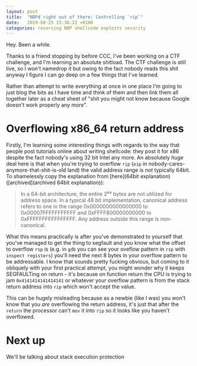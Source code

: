 ```yaml
---
layout: post
title:  "NOPd right out of there: Controlling `rip`"
date:   2019-08-25 15:36:22 +0100
categories: reversing NOP shellcode exploits security
---
```


Hey. Been a while.

Thanks to a friend stopping by before CCC, I've been working on a CTF challenge, and I'm learning an absolute shitload. The CTF challenge is still live, so I won't namedrop it but owing to the fact nobody reads this shit anyway I figure I can go deep on a few things that I've learned. 

Rather than attempt to write everything at once in one place I'm going to just blog the bits as I have time and think of them and then link them all together later as a cheat sheet of "shit you might not know because Google doesn't work properly any more".

# Overflowing x86_64 return address
Firstly, I'm learning some interesting things with regards to the way that people post tutorials online about writing shellcode: they post it for x86 despite the fact nobody's using 32 bit Intel any more. An absolutely *huge* deal here is that when you're trying to overflow `rip` (`eip` in nobody-cares-anymore-that-shit-is-old land) the valid address range is *not* typically 64bit. To shamelessly copy the explanation from [here](64bit explanation)([archived](archived 64bit explanation)):

> In a 64-bit architecture, the entire 2⁶⁴ bytes are not utilized for
> address space. In a typical 48 bit implementation, canonical address
> refers to one in the range 0x0000000000000000 to 0x00007FFFFFFFFFFF
> and 0xFFFF800000000000 to 0xFFFFFFFFFFFFFFFF. Any address outside this
> range is non-canonical.

What this means practically is after you've demonstrated to yourself that you've managed to get the thing to segfault and you know what the offset to overflow `rsp` is (e.g. in `gdb` you can see your oveflow pattern in `rsp` with `inspect registers`) you'll need the next 8 bytes in your overflow pattern to be addressable. I know that sounds pretty fucking obvious, but coming to it obliquely with your first practical attempt, you might wonder why it keeps SEGFAULTing on return - it's because on function return the CPU is trying to jam `0x4141414141414141` or whatever your overflow pattern is from the stack return address into `rip` which won't accept the value. 

This can be hugely misleading because as a newbie (like I was) you won't know that you *are* overflowing the return address, it's just that after the `return` the processor can't `mov` it into `rip` so it looks like you haven't overflowed.

# Next up
We'll be talking about stack execution protection

[64bit explanation]:https://medium.com/@buff3r/basic-buffer-overflow-on-64-bit-architecture-3fb74bab3558
[archived 64bit explanation]:https://web.archive.org/save/https://medium.com/@buff3r/basic-buffer-overflow-on-64-bit-architecture-3fb74bab3558
